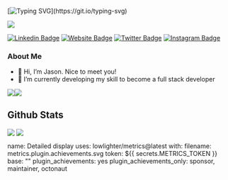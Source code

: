 [![Typing SVG](https://readme-typing-svg.herokuapp.com?font=georgia&size=25&height=40&lines=Hello!+My+name+is+Jason+Zeng;I+am+a+Software+Engineer;Nice+to+meet+you!)](https://git.io/typing-svg)

![](https://komarev.com/ghpvc/?username=mister-zeng)

[![Linkedin Badge](https://img.shields.io/badge/-LinkedIn-0e76a8?style=flat-square&logo=Linkedin&logoColor=white)](https://www.linkedin.com/in/misterzeng/)
[![Website Badge](https://img.shields.io/badge/Website-3b5998?style=flat-square&logo=google-chrome&logoColor=white)](https://mister-zeng.github.io/Portfolio-Website/)
[![Twitter Badge](https://img.shields.io/badge/-Twitter-00acee?style=flat-square&logo=Twitter&logoColor=white)](https://www.twitter.com/misterzeng)
[![Instagram Badge](https://img.shields.io/badge/-Instagram-e4405f?style=flat-square&logo=Instagram&logoColor=white)](https://instagram.com/misterzeng/)

### About Me
- 👋 Hi, I’m Jason. Nice to meet you!
- 🌱 I’m currently developing my skill to become a full stack developer

<img src="https://img.icons8.com/color/30/000000/html-5--v1.png"/><img src="https://img.icons8.com/color/30/000000/css3.png"/>

## Github Stats
<img align="center" src="https://github-readme-stats.vercel.app/api?username=mister-zeng&show_icons=true&theme=dracula" />

<img align="center" src="https://github-readme-stats.vercel.app/api/top-langs/?username=mister-zeng&layout=compact" />

name: Detailed display
uses: lowlighter/metrics@latest
with:
  filename: metrics.plugin.achievements.svg
  token: ${{ secrets.METRICS_TOKEN }}
  base: ""
  plugin_achievements: yes
  plugin_achievements_only: sponsor, maintainer, octonaut
